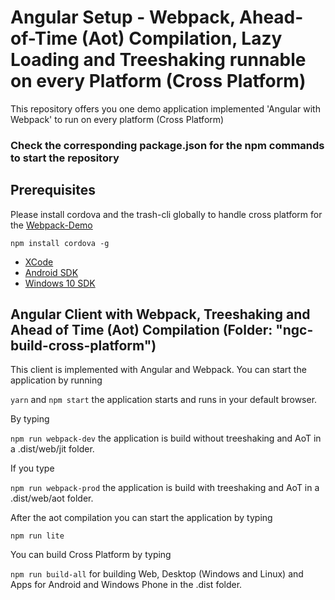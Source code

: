 # Angular Setup - Webpack, Ahead-of-Time (Aot) Compilation, Lazy Loading and Treeshaking runnable on every Platform (Cross Platform)

This repository offers you one demo application implemented 'Angular with Webpack' to run on every platform (Cross Platform)

### Check the corresponding package.json for the npm commands to start the repository

## Prerequisites 

Please install cordova and the trash-cli globally to handle cross platform for the [Webpack-Demo](https://github.com/ashish005/ngc-build-cross-platform.git)

```npm install cordova -g```

* [XCode](https://developer.apple.com/xcode/download/)
* [Android SDK](https://developer.android.com/sdk/index.html)
* [Windows 10 SDK](https://dev.windows.com/en-us/downloads/windows-10-sdk)

## Angular Client with Webpack, Treeshaking and Ahead of Time (Aot) Compilation (Folder: "ngc-build-cross-platform")

This client is implemented with Angular and Webpack. You can start the application by running

``` yarn ``` and ```npm start``` the application starts and runs in your default browser.

By typing

`npm run webpack-dev` the application is build without treeshaking and AoT in a .dist/web/jit folder.

If you type

```npm run webpack-prod``` the application is build with treeshaking and AoT in a .dist/web/aot folder.

After the aot compilation you can start the application by typing

`npm run lite`

You can build Cross Platform by typing

```npm run build-all``` for building Web, Desktop (Windows and Linux) and Apps for Android and Windows Phone in the .dist folder.